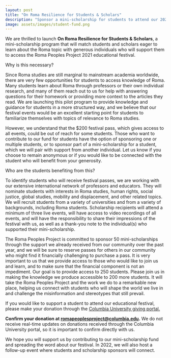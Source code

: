 ```yaml
---
layout: post
title: "On Roma Resilience for Students & Scholars"
description: "Sponsor a mini-scholarship for students to attend our 2021 educational festival." 
image: assets/images/student-fund.png
---
```

We are thrilled to launch **On Roma Resilience for Students & Scholars**, a mini-scholarship program that will match students and scholars eager to learn about the Roma topic with generous individuals who will support them to access the Roma Peoples Project 2021 educational festival. 

Why is this necessary? 

Since Roma studies are still marginal to mainstream academia worldwide, there are very few opportunities for students to access knowledge of Roma. Many students learn about Roma through professors or their own individual research, and many of them reach out to us for help with answering questions for their homework or providing more context to the articles they read. We are launching this pilot program to provide knowledge and guidance for students in a more structured way, and we believe that our festival events would be an excellent starting point for students to familiarize themselves with topics of relevance to Roma studies. 

However, we understand that the $200 festival pass, which gives access to all events, could be out of reach for some students. Those who want to contribute to our fund for students have the option of sponsoring one or multiple students, or to sponsor part of a mini-scholarship for a student, which we will pair with support from another individual. Let us know if you choose to remain anonymous or if you would like to be connected with the student who will benefit from your generosity. 

Who are the students benefiting from this? 

To identify students who will receive festival passes, we are working with our extensive international network of professors and educators. They will nominate students with interests in Roma studies, human rights, social justice, global studies, mobility and displacement, and other related topics. We will recruit students from a variety of universities and from a variety of backgrounds, including Roma students. Scholarship recipients will attend a minimum of three live events, will have access to video recordings of all events, and will have the responsibility to share their impressions of the festival with us, as well as a thank-you note to the individual(s) who supported their mini-scholarship. 

The Roma Peoples Project is committed to sponsor 50 mini-scholarships through the support we already received from our community over the past year, and we will be sure to reserve passes for others in our community who might find it financially challenging to purchase a pass. It is very important to us that we provide access to those who would like to join us and learn, and to make sure that the financial component is not an impediment. Our goal is to provide access to 250 students. Please join us in making the knowledge we produce accessible to 200 more students. It will take the Roma Peoples Project and the work we do to a remarkable new place, helping us connect with students who will shape the world we live in and challenge the misinformation and stereotypes that still prevail.   

If you would like to support a student to attend our educational festival, please make your donation through the [Columbia University giving portal.](https://www.givenow.columbia.edu/?_sa=24469&_sd=384#) 

**Confirm your donation at romapeoplesproject@columbia.edu.** We do not receive real-time updates on donations received through the Columbia University portal, so it is important to confirm directly with us. 

We hope you will support us by contributing to our mini-scholarship fund and spreading the word about our festival. In 2022, we will also host a follow-up event where students and scholarship sponsors will connect. 
